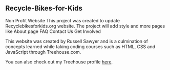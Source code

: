 ## Recycle-Bikes-for-Kids
Non Profit Website
This project was created to update Recyclebikesforkids.org website.  The project will add style and more pages like
About page
FAQ
Contact Us 
Get Involved

This website was created by Russell Sawyer and is a culmination of concepts learned while taking coding courses such as HTML, CSS and JavaScript through Treehouse.com.

You can also check out my Treehouse profile [here](https://teamtreehouse.com/russellsawyer).